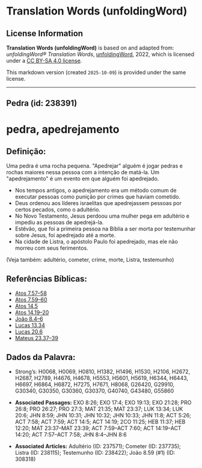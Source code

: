 # Translation Words (unfoldingWord)

## License Information

**Translation Words (unfoldingWord)** is based on and adapted from: _unfoldingWord® Translation Words_, [unfoldingWord](https://unfoldingword.org/utw), 2022, which is licensed under a [CC BY-SA 4.0 license](https://creativecommons.org/licenses/by-sa/4.0/legalcode.en).

This markdown version (created `2025-10-09`) is provided under the same license.



--------------------------------

## Pedra (id: 238391)

pedra, apedrejamento
====================

Definição:
----------

Uma pedra é uma rocha pequena. "Apedrejar" alguém é jogar pedras e rochas maiores nessa pessoa com a intenção de matá\-la. Um "apedrejamento" é um evento em que alguém foi apedrejado.

* Nos tempos antigos, o apedrejamento era um método comum de executar pessoas como punição por crimes que haviam cometido.
* Deus ordenou aos líderes israelitas que apedrejassem pessoas por certos pecados, como o adultério.
* No Novo Testamento, Jesus perdoou uma mulher pega em adultério e impediu as pessoas de apedrejá\-la.
* Estêvão, que foi a primeira pessoa na Bíblia a ser morta por testemunhar sobre Jesus, foi apedrejado até a morte.
* Na cidade de Listra, o apóstolo Paulo foi apedrejado, mas ele não morreu com seus ferimentos.

(Veja também: adultério, cometer, crime, morte, Listra, testemunho)

Referências Bíblicas:
---------------------

* [Atos 7\.57–58](https://ref.ly/Acts7:57-Acts7:58)
* [Atos 7\.59–60](https://ref.ly/Acts7:59-Acts7:60)
* [Atos 14\.5](https://ref.ly/Acts14:5)
* [Atos 14\.19–20](https://ref.ly/Acts14:19-Acts14:20)
* [João 8\.4–6](https://ref.ly/John8:4-John8:6)
* [Lucas 13\.34](https://ref.ly/Luke13:34)
* [Lucas 20\.6](https://ref.ly/Luke20:6)
* [Mateus 23\.37–39](https://ref.ly/Matt23:37-Matt23:39)

Dados da Palavra:
-----------------

* Strong’s: H0068, H0069, H0810, H1382, H1496, H1530, H2106, H2672, H2687, H2789, H4676, H4678, H5553, H5601, H5619, H6344, H6443, H6697, H6864, H6872, H7275, H7671, H8068, G26420, G29910, G30340, G30350, G30360, G30370, G40740, G43480, G55860

* **Associated Passages:** EXO 8:26; EXO 17:4; EXO 19:13; EXO 21:28; PRO 26:8; PRO 26:27; PRO 27:3; MAT 21:35; MAT 23:37; LUK 13:34; LUK 20:6; JHN 8:59; JHN 10:31; JHN 10:32; JHN 10:33; JHN 11:8; ACT 5:26; ACT 7:58; ACT 7:59; ACT 14:5; ACT 14:19; 2CO 11:25; HEB 11:37; HEB 12:20; MAT 23:37–MAT 23:39; ACT 7:59–ACT 7:60; ACT 14:19–ACT 14:20; ACT 7:57–ACT 7:58; JHN 8:4–JHN 8:6
* **Associated Articles:** Adultério (ID: 237571); Cometer (ID: 237735); Listra (ID: 238115); Testemunho (ID: 238422); João 8.59 (#1) (ID: 308318)

